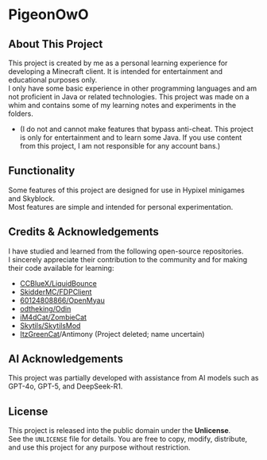 # PigeonOwO

## About This Project
This project is created by me as a personal learning experience for developing a Minecraft client. It is intended for entertainment and educational purposes only.  
I only have some basic experience in other programming languages and am not proficient in Java or related technologies. This project was made on a whim and contains some of my learning notes and experiments in the folders.  
* (I do not and cannot make features that bypass anti-cheat. This project is only for entertainment and to learn some Java. If you use content from this project, I am not responsible for any account bans.)

## Functionality
Some features of this project are designed for use in Hypixel minigames and Skyblock.  
Most features are simple and intended for personal experimentation.

## Credits & Acknowledgements
I have studied and learned from the following open-source repositories.  
I sincerely appreciate their contribution to the community and for making their code available for learning:

- [CCBlueX/LiquidBounce](https://github.com/CCBlueX/LiquidBounce/tree/b100)
- [SkidderMC/FDPClient](https://github.com/SkidderMC/FDPClient)
- [60124808866/OpenMyau](https://github.com/60124808866/OpenMyau)
- [odtheking/Odin](https://github.com/odtheking/Odin)
- [iM4dCat/ZombieCat](https://github.com/iM4dCat/ZombieCat)
- [Skytils/SkytilsMod](https://github.com/Skytils/SkytilsMod)
- [ItzGreenCat](https://github.com/ItzGreenCat)/Antimony (Project deleted; name uncertain)

## AI Acknowledgements
This project was partially developed with assistance from AI models such as GPT-4o, GPT-5, and DeepSeek-R1.

## License
This project is released into the public domain under the **Unlicense**.  
See the `UNLICENSE` file for details. You are free to copy, modify, distribute, and use this project for any purpose without restriction.
